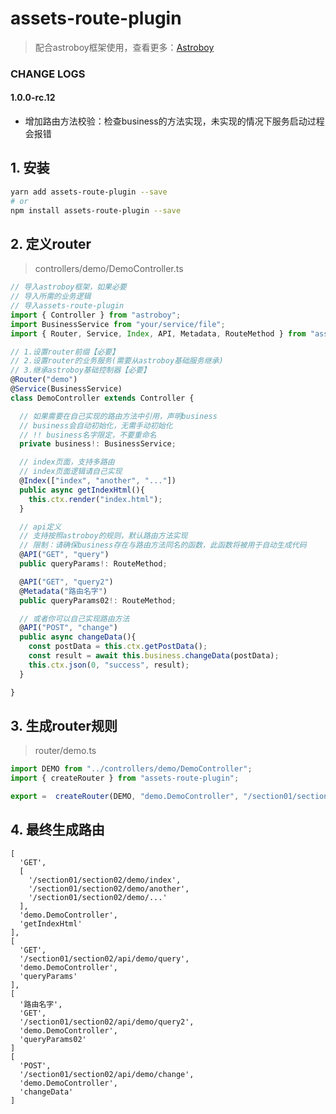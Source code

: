 # assets-route-plugin
> 配合astroboy框架使用，查看更多：[Astroboy](https://github.com/astroboy-lab/astroboy)

### CHANGE LOGS
#### 1.0.0-rc.12 
* 增加路由方法校验：检查business的方法实现，未实现的情况下服务启动过程会报错

## 1. 安装
```zsh
yarn add assets-route-plugin --save
# or
npm install assets-route-plugin --save
```

## 2. 定义router
> controllers/demo/DemoController.ts
```typescript
// 导入astroboy框架，如果必要
// 导入所需的业务逻辑
// 导入assets-route-plugin
import { Controller } from "astroboy";
import BusinessService from "your/service/file";
import { Router, Service, Index, API, Metadata, RouteMethod } from "assets-route-plugin";

// 1.设置router前缀【必要】
// 2.设置router的业务服务(需要从astroboy基础服务继承)
// 3.继承astroboy基础控制器【必要】
@Router("demo")
@Service(BusinessService)
class DemoController extends Controller {

  // 如果需要在自己实现的路由方法中引用，声明business
  // business会自动初始化，无需手动初始化
  // !! business名字限定，不要重命名
  private business!: BusinessService;

  // index页面，支持多路由
  // index页面逻辑请自己实现
  @Index(["index", "another", "..."])
  public async getIndexHtml(){
    this.ctx.render("index.html");
  }

  // api定义
  // 支持按照astroboy的规则，默认路由方法实现
  // 限制：请确保business存在与路由方法同名的函数，此函数将被用于自动生成代码
  @API("GET", "query")
  public queryParams!: RouteMethod;

  @API("GET", "query2")
  @Metadata("路由名字")
  public queryParams02!: RouteMethod;

  // 或者你可以自己实现路由方法
  @API("POST", "change")
  public async changeData(){
    const postData = this.ctx.getPostData();
    const result = await this.business.changeData(postData);
    this.ctx.json(0, "success", result);
  }

}
```

## 3. 生成router规则
> router/demo.ts
```typescript
import DEMO from "../controllers/demo/DemoController";
import { createRouter } from "assets-route-plugin";

export =  createRouter(DEMO, "demo.DemoController", "/section01/section02");
```

## 4. 最终生成路由
```
[ 
  'GET',
  [
    '/section01/section02/demo/index',
    '/section01/section02/demo/another',
    '/section01/section02/demo/...'
  ],
  'demo.DemoController',
  'getIndexHtml' 
],
[ 
  'GET',
  '/section01/section02/api/demo/query',
  'demo.DemoController',
  'queryParams' 
],
[ 
  '路由名字',
  'GET',
  '/section01/section02/api/demo/query2',
  'demo.DemoController',
  'queryParams02' 
]
[ 
  'POST',
  '/section01/section02/api/demo/change',
  'demo.DemoController',
  'changeData' 
]
```